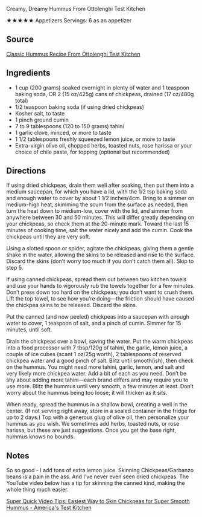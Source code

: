 Creamy, Dreamy Hummus From Ottolenghi Test Kitchen

★★★★★
Appetizers
Servings: 6 as an appetizer

## Source

 [Classic Hummus Recipe From Ottolenghi Test Kitchen](https://food52.com/recipes/87555-hummus-recipe-from-ottolenghi-test-kitchen)

## Ingredients

- 1 cup (200 grams) soaked overnight in plenty of water and 1 teaspoon baking soda, OR 2 (15 oz/425g) cans of chickpeas, drained (17 oz/480g total)
- 1/2 teaspoon baking soda (if using dried chickpeas)
- Kosher salt, to taste
- 1 pinch ground cumin
- 7 to 9 tablespoons (120 to 150 grams) tahini
- 1 garlic clove, minced, or more to taste
- 1 1/2 tablespoons freshly squeezed lemon juice, or more to taste
- Extra-virgin olive oil, chopped herbs, toasted nuts, rose harissa or your choice of chile paste, for topping (optional but recommended)

## Directions

If using dried chickpeas, drain them well after soaking, then put them into a medium saucepan, for which you have a lid, with the 1/2 tsp baking soda and enough water to cover by about 1 1/2 inches/4cm. Bring to a simmer on medium-high heat, skimming the scum from the surface as needed, then turn the heat down to medium-low, cover with the lid, and simmer from anywhere between 30 and 50 minutes. This will differ greatly depending on your chickpeas, so check them at the 20-minute mark. Toward the last 15 minutes of cooking time, salt the water nicely and add the cumin. Cook the chickpeas until they are very soft.

Using a slotted spoon or spider, agitate the chickpeas, giving them a gentle shake in the water, allowing the skins to be released and rise to the surface. Discard the skins (don’t worry too much if you don’t catch them all). Skip to step 5.

If using canned chickpeas, spread them out between two kitchen towels and use your hands to vigorously rub the towels together for a few minutes. Don’t press down too hard on the chickpeas; you don’t want to crush them. Lift the top towel, to see how you’re doing—the friction should have caused the chickpea skins to be released. Discard the skins.

Put the canned (and now peeled) chickpeas into a saucepan with enough water to cover, 1 teaspoon of salt, and a pinch of cumin. Simmer for 15 minutes, until soft.

Drain the chickpeas over a bowl, saving the water. Put the warm chickpeas into a food processor with 7 tbsp/120g of tahini, the garlic, lemon juice, a couple of ice cubes (scant 1 oz/25g worth), 2 tablespoons of reserved chickpea water and a good pinch of salt. Blitz until smooth(ish), then check on the hummus. You might need more tahini, garlic, lemon, and salt and very likely more chickpea water. Add a bit of each as you need. Don’t be shy about adding more tahini—each brand differs and may require you to use more. Blitz the hummus until very smooth, a few minutes at least. Don’t worry about the hummus being too loose; it will thicken as it sits.

When ready, spread the hummus in a shallow bowl, creating a well in the center. (If not serving right away, store in a sealed container in the fridge for up to 2 days.) Top with a generous glug of olive oil, then personalize your hummus as you wish. We sometimes add herbs, toasted nuts, or rose harissa, but these are just suggestions. Once you get the base right, hummus knows no bounds.

## Notes

So so good - I add tons of extra lemon juice. 
Skinning Chickpeas/Garbanzo beans is a pain in the ass. And I've never even seen dried chickpeas. The YouTube video below has a tip for skinning the canned kind, making the whole thing much easier. 

[Super Quick Video Tips: Easiest Way to Skin Chickpeas for Super Smooth Hummus - America's Test Kitchen](https://youtu.be/2Hh9tDJoUjw)


